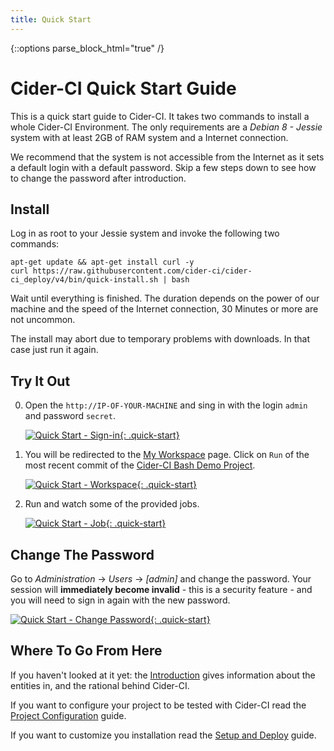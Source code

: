 ```yaml
---
title: Quick Start
---
```

{::options parse_block_html="true" /}

# Cider-CI Quick Start Guide

This is a quick start guide to Cider-CI. It takes two commands to install
a whole Cider-CI Environment. The only requirements are a _Debian 8 - Jessie_
system with at least 2GB of RAM system and a Internet connection.

We recommend that the system is not accessible from the Internet as it sets
a default login with a default password. Skip a few steps down to see how
to change the password after introduction.

## Install

Log in as root to your Jessie system
and invoke the following two commands:

    apt-get update && apt-get install curl -y
    curl https://raw.githubusercontent.com/cider-ci/cider-ci_deploy/v4/bin/quick-install.sh | bash

Wait until everything is finished. The duration depends on the power of our
machine and the speed of the Internet connection, 30 Minutes or more are not
uncommon.

<div class="alert alert-warning">
  The install may abort due to temporary problems with downloads. In that case
  just run it again.
</div>


## Try It Out

0. Open the `http://IP-OF-YOUR-MACHINE` and sing in with the login `admin` and
  password `secret`.

    [![Quick Start - Sign-in](/introduction/quick-start/sign-in.png){: .quick-start}](/introduction/quick-start/sign-in.png)

0. You will be redirected to the [My Workspace](http://cider-ci.info/articles/my-workspace/) page. Click on `Run` of the most recent commit of the
[Cider-CI Bash Demo Project](https://github.com/cider-ci/cider-ci_demo-project-bash).

    [![Quick Start - Workspace](/introduction/quick-start/workspace.png){: .quick-start}](/introduction/quick-start/workspace.png)

0. Run and watch some of the provided jobs.

    [![Quick Start - Job](/introduction/quick-start/job.png){: .quick-start}](/introduction/quick-start/job.png)

## Change The Password

Go to _Administration_ → _Users_ → _[admin]_ and change the password. Your
session will **immediately become invalid** - this is a security feature - and
you will need to sign in again with the new password.

[![Quick Start - Change Password](/introduction/quick-start/change-password.png){: .quick-start}](/introduction/quick-start/change-password.png)



## Where To Go From Here

If you haven't looked at it yet: the [Introduction](/introduction/) gives
information about the entities in, and the rational behind Cider-CI.

If you want to configure your project to be tested with Cider-CI read
the [Project Configuration](/project-configuration/) guide.

If you want to customize you installation read the [Setup and Deploy][] guide.

  [Setup and Deploy]: /installation/setup-and-deploy/index.html



